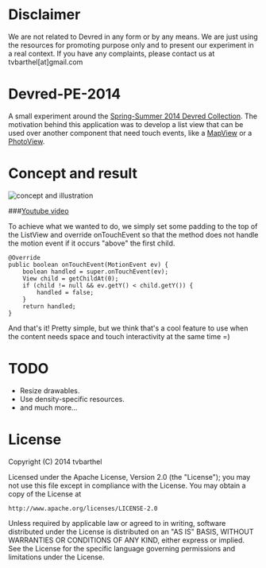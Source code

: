 Disclaimer
==============
We are not related to Devred in any form or by any means. We are just using the resources for promoting purpose only and to present our experiment in a real context. If you have any complaints, please contact us at tvbarthel[at]gmail.com

Devred-PE-2014
==============

A small experiment around the [Spring-Summer 2014 Devred Collection](http://www.devred.com/looks-saison-4893.r.html). The motivation behind this application was to develop a list view that can be used over another component that need touch events, like a [MapView](http://developer.android.com/reference/com/google/android/gms/maps/MapView.html) or a [PhotoView](https://github.com/chrisbanes/PhotoView).

Concept and result
==============
![concept and illustration](static/concept_and_illustration.png)

###[Youtube video](https://www.youtube.com/watch?v=ko4aaXUqtMw)

To achieve what we wanted to do, we simply set some padding to the top of the ListView and override onTouchEvent so that the method does not handle the motion event if it occurs "above" the first child.

    @Override
    public boolean onTouchEvent(MotionEvent ev) {
        boolean handled = super.onTouchEvent(ev);
        View child = getChildAt(0);
        if (child != null && ev.getY() < child.getY()) {
            handled = false;
        }
        return handled;
    }

And that's it! Pretty simple, but we think that's a cool feature to use when the content needs space and touch interactivity at the same time =)

TODO
==============
* Resize drawables.
* Use density-specific resources.
* and much more...

License
=====================
Copyright (C) 2014 tvbarthel

Licensed under the Apache License, Version 2.0 (the "License");
you may not use this file except in compliance with the License.
You may obtain a copy of the License at

    http://www.apache.org/licenses/LICENSE-2.0

Unless required by applicable law or agreed to in writing, software
distributed under the License is distributed on an "AS IS" BASIS,
WITHOUT WARRANTIES OR CONDITIONS OF ANY KIND, either express or implied.
See the License for the specific language governing permissions and
limitations under the License.
